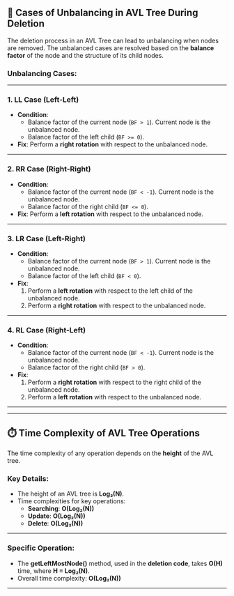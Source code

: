 ## 🌲 Cases of Unbalancing in AVL Tree During Deletion

The deletion process in an AVL Tree can lead to unbalancing when nodes are removed. The unbalanced cases are resolved based on the **balance factor** of the node and the structure of its child nodes.

### Unbalancing Cases:

---

### 1. **LL Case (Left-Left)**
- **Condition**: 
  - Balance factor of the current node (`BF > 1`). Current node is the unbalanced node.
  - Balance factor of the left child (`BF >= 0`).
- **Fix**: Perform a **right rotation** with respect to the unbalanced node.

---

### 2. **RR Case (Right-Right)**
- **Condition**: 
  - Balance factor of the current node (`BF < -1`). Current node is the unbalanced node.
  - Balance factor of the right child (`BF <= 0`).
- **Fix**: Perform a **left rotation** with respect to the unbalanced node. 

---

### 3. **LR Case (Left-Right)**
- **Condition**: 
  - Balance factor of the current node (`BF > 1`). Current node is the unbalanced node.
  - Balance factor of the left child (`BF < 0`).
- **Fix**:
  1. Perform a **left rotation** with respect to the left child of the unbalanced node.
  2. Perform a **right rotation** with respect to the unbalanced node. 

---

### 4. **RL Case (Right-Left)**
- **Condition**: 
  - Balance factor of the current node (`BF < -1`). Current node is the unbalanced node.
  - Balance factor of the right child (`BF > 0`).
- **Fix**:
  1. Perform a **right rotation** with respect to the right child of the unbalanced node.
  2. Perform a **left rotation** with respect to the unbalanced node.

---

---

## ⏱️ Time Complexity of AVL Tree Operations

The time complexity of any operation depends on the **height** of the AVL tree.

### Key Details:
- The height of an AVL tree is **Log₂(N)**.
- Time complexities for key operations:
  - **Searching**: **O(Log₂(N))**
  - **Update**: **O(Log₂(N))**
  - **Delete**: **O(Log₂(N))**

---

### Specific Operation:
- The **getLeftMostNode()** method, used in the **deletion code**, takes **O(H)** time, where **H = Log₂(N)**.
- Overall time complexity: **O(Log₂(N))**

---

